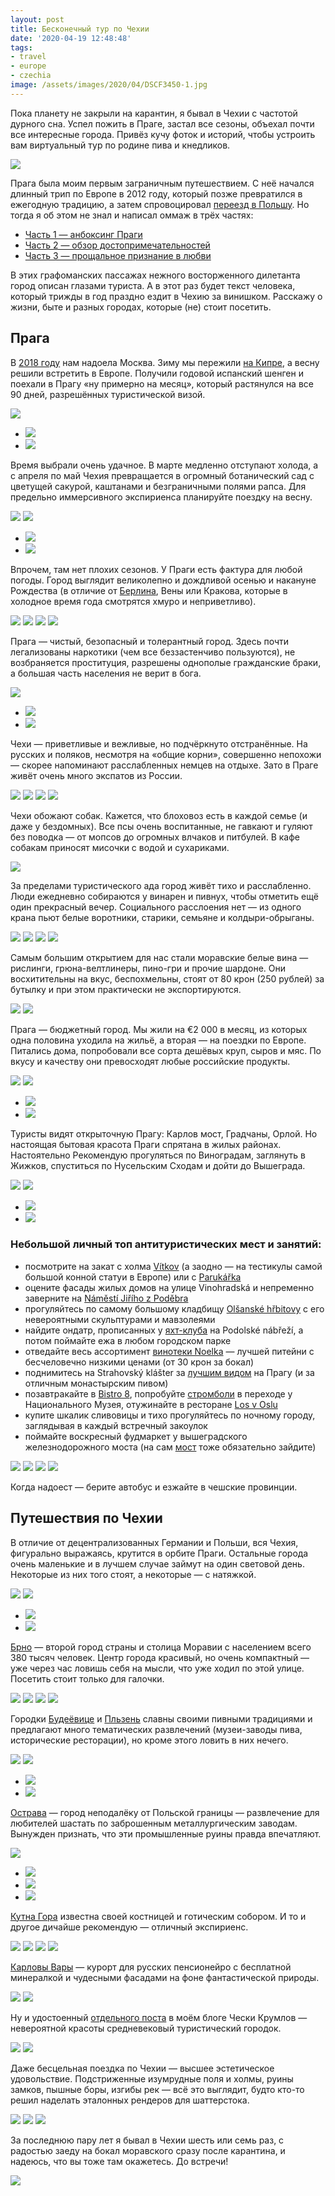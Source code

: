 ```yaml
---
layout: post
title: Бесконечный тур по Чехии
date: '2020-04-19 12:48:48'
tags:
- travel
- europe
- czechia
image: /assets/images/2020/04/DSCF3450-1.jpg
---
```


Пока планету не закрыли на карантин, я бывал в Чехии с частотой дурного сна. Успел пожить в Праге, застал все сезоны, объехал почти все интересные города. Привёз кучу фоток и историй, чтобы устроить вам виртуальный тур по родине пива и кнедликов.

![](/assets/images/2020/04/DSCF3450-1.jpg)

Прага была моим первым заграничным путешествием. С неё начался длинный трип по Европе в 2012 году, который позже превратился в ежегодную традицию, а затем спровоцировал [переезд в Польшу](/ru/blog/love-poland/). Но тогда я об этом не знал и написал оммаж в трёх частях:

- [Часть 1 — анбоксинг Праги](/ru/blog/prague-t/)
- [Часть 2 — обзор достопримечательностей](/ru/blog/prague-sights/)
- [Часть 3 — прощальное признание в любви](/ru/blog/praga-the-end/)

В этих графоманских пассажах нежного восторженного дилетанта город описан глазами туриста. А в этот раз будет текст человека, который трижды в год праздно ездит в Чехию за винишком. Расскажу о жизни, быте и разных городах, которые (не) стоит посетить.

## Прага

В [2018 году](/ru/blog/2k18/) нам надоела Москва. Зиму мы пережили [на Кипре](/ru/blog/kipr-1/), а весну решили встретить в Европе. Получили годовой испанский шенген и поехали в Прагу «ну примерно на месяц», который растянулся на все 90 дней, разрешённых туристической визой.

![](/assets/images/2020/04/DSCF7263.jpg)
- ![](/assets/images/2020/04/DSCF8969.jpg)
- ![](/assets/images/2020/04/DSCF8983.jpg)

Время выбрали очень удачное. В марте медленно отступают холода, а с апреля по май Чехия превращается в огромный ботанический сад с цветущей сакурой, каштанами и безграничными полями рапса. Для предельно иммерсивного экспириенса планируйте поездку на весну.

![](/assets/images/2020/04/DSCF2005.jpg)
![](/assets/images/2020/04/DSCF1975.jpg)
- ![](/assets/images/2020/04/DSCF1756.jpg)
- ![](/assets/images/2020/04/DSCF1753.jpg)

Впрочем, там нет плохих сезонов. У Праги есть фактура для любой погоды. Город выглядит великолепно и дождливой осенью и накануне Рождества (в отличие от [Берлина](/ru/blog/berlin-tt/), Вены или Кракова, которые в холодное время года смотрятся хмуро и неприветливо).

![](/assets/images/2020/04/DSCF1167.jpg)
![](/assets/images/2020/04/DSCF2638.jpg)
![](/assets/images/2020/04/DSCF0759.jpg)
![](/assets/images/2020/04/DSCF6874.jpg)

Прага — чистый, безопасный и толерантный город. Здесь почти легализованы наркотики (чем все беззастенчиво пользуются), не возбраняется проституция, разрешены однополые гражданские браки, а большая часть населения не верит в бога.

![](/assets/images/2020/04/DSCF3462.jpg)
- ![](/assets/images/2020/04/DSCF3326.jpg)
- ![](/assets/images/2020/04/DSCF6888.jpg)

Чехи — приветливые и вежливые, но подчёркнуто отстранённые. На русских и поляков, несмотря на «общие корни», совершенно непохожи — скорее напоминают расслабленных немцев на отдыхе. Зато в Праге живёт очень много экспатов из России.

![](/assets/images/2020/04/DSCF3517.jpg)
![](/assets/images/2020/04/DSCF1217.jpg)
![](/assets/images/2020/04/DSCF3423.jpg)
![](/assets/images/2020/04/DSCF8977-1.jpg)

Чехи обожают собак. Кажется, что блоховоз есть в каждой семье (и даже у бездомных). Все псы очень воспитанные, не гавкают и гуляют без поводка — от мопсов до огромных влчаков и питбулей. В кафе собакам приносят мисочки с водой и сухариками.

![](/assets/images/2020/04/DSCF1946.jpg)

За пределами туристического ада город живёт тихо и расслабленно. Люди ежедневно собираются у винарен и пивнух, чтобы отметить ещё один прекрасный вечер. Социального расслоения нет — из одного крана пьют белые воротники, старики, семьяне и колдыри-обрыганы.

![](/assets/images/2020/04/DSCF2042-1.jpg)
![](/assets/images/2020/04/DSCF3341.jpg)
![](/assets/images/2020/04/DSCF2133.jpg)
![](/assets/images/2020/04/DSCF3386.jpg)

Самым большим открытием для нас стали моравские белые вина — рислинги, грюна-велтлинеры, пино-гри и прочие шардоне. Они восхитительны на вкус, беспохмельны, стоят от 80 крон (250 рублей) за бутылку и при этом практически не экспортируются.

![](/assets/images/2020/04/DSCF1808.jpg)
![](/assets/images/2020/04/File-00005.jpg)

Прага — бюджетный город. Мы жили на €2 000 в месяц, из которых одна половина уходила на жильё, а вторая — на поездки по Европе. Питались дома, попробовали все сорта дешёвых круп, сыров и мяс. По вкусу и качеству они превосходят любые российские продукты.

![](/assets/images/2020/04/DSCF1995-1.jpg)
![](/assets/images/2020/04/DSCF2624.jpg)
- ![](/assets/images/2020/04/DSCF1751.jpg)
- ![](/assets/images/2020/04/DSCF7180.jpg)

Туристы видят открыточную Прагу: Карлов мост, Градчаны, Орлой. Но настоящая бытовая красота Праги спрятана в жилых районах. Настоятельно Рекомендую прогуляться по Виноградам, заглянуть в Жижков, спуститься по Нусельским Сходам и дойти до Вышеграда.

![](/assets/images/2020/04/DSCF0875.jpg)
![](/assets/images/2020/04/DSCF3399.jpg)
- ![](/assets/images/2020/04/DSCF8984.jpg)
- ![](/assets/images/2020/04/DSCF1732.jpg)

### Небольшой личный топ антитуристических мест и занятий:
- посмотрите на закат с холма [Vítkov](https://goo.gl/maps/93WzSkU1d4woPyzx8) (а заодно — на тестикулы самой большой конной статуи в Европе) или с [Parukářka](https://goo.gl/maps/gD4s8YtB9qunFgLE7)
- оцените фасады жилых домов на улице Vinohradská и непременно заверните на [Náměstí Jiřího z Poděbra](https://goo.gl/maps/RyGr29fy36kCVvLc8)
- прогуляйтесь по самому большому кладбищу [Olšanské hřbitovy](https://goo.gl/maps/eSYUf8kd9Ct45iKd6) с его невероятными скульптурами и мавзолеями
- найдите ондатр, прописанных у [яхт-клуба](https://goo.gl/maps/f8BpZ1xnzVdr5sZd9) на Podolské nábřeží, а потом поймайте ежа в любом городском парке
- отведайте весь ассортимент [винотеки Noelka](https://goo.gl/maps/9HkNTroKp6gKAWrB8) — лучшей питейни с бесчеловечно низкими ценами (от 30 крон за бокал)
- поднимитесь на Strahovský klášter за [лучшим видом](https://goo.gl/maps/ib7DBQsrFDJWV8wc6) на Прагу (и за отличным монастырским пивом)
- позавтракайте в [Bistro 8](https://goo.gl/maps/3GNqYwCEbzYohFyH8), попробуйте [стромболи](https://goo.gl/maps/N2mhagt7zwXcn8wv7) в переходе у Национального Музея, отужинайте в ресторане [Los v Oslu](https://goo.gl/maps/s4dWJF1zoucKyqyL7)
- купите шкалик сливовицы и тихо прогуляйтесь по ночному городу, заглядывая в каждый встречный закоулок
- поймайте воскресный фудмаркет у вышеградского железнодорожного моста (на сам [мост](https://goo.gl/maps/WLHtxgECZNJFzkGNA) тоже обязательно зайдите)

![](/assets/images/2020/04/DSCF2095.jpg)
![](/assets/images/2020/04/DSCF1765.jpg)
![](/assets/images/2020/04/DSCF0776.jpg)
![](/assets/images/2020/04/DSCF3559.jpg)

Когда надоест — берите автобус и езжайте в чешские провинции.

## Путешествия по Чехии

В отличие от децентрализованных Германии и Польши, вся Чехия, фигурально выражаясь, крутится в орбите Праги. Остальные города очень маленькие и в лучшем случае займут на один световой день. Некоторые из них того стоят, а некоторые — с натяжкой.

![](/assets/images/2020/04/DSCF1211.jpg)
![](/assets/images/2020/04/DSCF1080.jpg)
- ![](/assets/images/2020/04/DSCF1091.jpg)
- ![](/assets/images/2020/04/DSCF6645.jpg)

[Брно](https://goo.gl/maps/phDxe2RAGNPfx6X6A) — второй город страны и столица Моравии с населением всего 380 тысяч человек. Центр города красивый, но очень компактный — уже через час ловишь себя на мысли, что уже ходил по этой улице. Посетить стоит только для галочки.

![](/assets/images/2020/04/DSCF0948.jpg)
![](/assets/images/2020/04/DSCF0970.jpg)
![](/assets/images/2020/04/DSCF0978.jpg)
![](/assets/images/2020/04/DSCF0945.jpg)

Городки [Будеёвице](https://goo.gl/maps/cxYvM8pXffrZrVA59) и [Пльзень](https://goo.gl/maps/b6KNi1ppubqiVb1W9) славны своими пивными традициями и предлагают много тематических развлечений (музеи-заводы пива, исторические ресторации), но кроме этого ловить в них нечего.

![](/assets/images/2020/04/DSCF1201.jpg)
![](/assets/images/2020/04/DSCF1194.jpg)
- ![](/assets/images/2020/04/DSCF1197.jpg)
- ![](/assets/images/2020/04/DSCF1206.jpg)

[Острава](https://goo.gl/maps/wW7kpHRYw2d7x4AK9) — город неподалёку от Польской границы — развлечение для любителей шастать по заброшенным металлургическим заводам. Вынужден признать, что эти промышленные руины правда впечатляют.

![](/assets/images/2020/04/DSCF6707.jpg)
- ![](/assets/images/2020/04/DSCF6691.jpg)
- ![](/assets/images/2020/04/DSCF6701.jpg)
- ![](/assets/images/2020/04/DSCF6692.jpg)

[Кутна Гора](https://goo.gl/maps/G7faP29HJRbfFnRg9) известна своей костницей и готическим собором. И то и другое дичайше рекомендую — отличный экспириенс.

![](/assets/images/2020/04/DSCF1024.jpg)
![](/assets/images/2020/04/DSCF1026.jpg)
![](/assets/images/2020/04/DSCF1061.jpg)
![](/assets/images/2020/04/DSCF1062.jpg)

[Карловы Вары](https://goo.gl/maps/XmrAiGRgcSaUntRs6) — курорт для русских пенсионейро с бесплатной минералкой и чудесными фасадами на фоне фантастической природы.

![](/assets/images/2020/04/DSCF1883.jpg)
![](/assets/images/2020/04/DSCF1907.jpg)

Ну и удостоенный [отдельного поста](/ru/blog/cesky-krumlov/) в моём блоге Чески Крумлов — невероятной красоты средневековый туристический городок.

![](/assets/images/2020/04/DSCF1480.jpg)
![](/assets/images/2020/04/DSCF1536.jpg)

Даже бесцельная поездка по Чехии — высшее эстетическое удовольствие. Подстриженные изумрудные поля и холмы, руины замков, пышные боры, изгибы рек — всё это выглядит, будто кто-то решил наделать эталонных рендеров для шаттерстока.

![](/assets/images/2020/04/DSCF2651.jpg)
![](/assets/images/2020/04/DSCF1817.jpg)
![](/assets/images/2020/04/DSCF6980.jpg)

За последнюю пару лет я бывал в Чехии шесть или семь раз, с радостью заеду на бокал моравского сразу после карантина, и надеюсь, что вы тоже там окажетесь. До встречи!

![](/assets/images/2020/04/60267802_10219135056991997_9180095585603026944_o.jpg)